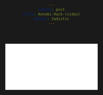 ```yaml
---
layout: post
title: Kenobi-Hack-(video)
author: Sadistic
---
```


---

**Kenobi Hack**

<html>
<head>
<meta name="DC.title" content="Kenobi" />
        <meta name="DC.date" content="2020-08-21 07:00:38 AM" />
        <meta name="DC.language" content="ENU" />

<meta name="google" value="notranslate" /> 
<meta http-equiv="Content-Type" content="text/html; charset=utf-8" />
<meta http-equiv="X-UA-Compatible" content="IE=edge,chrome=1">
<title>Kenobi-Hack</title>

<style>
html, body {
	margin: 0px;
	padding: 0px;
	font-family:Verdana, Geneva, sans-serif;
	background-color: #1a1a1a;
	text-align: center;
	width: 100%;
    height: 100%; 
}

</style>

<link href="Kenobi_embed.css" rel="stylesheet" type="text/css">
</head>
<body>
<iframe class="tscplayer_inline" id="embeddedSmartPlayerInstance" src="Kenobi_player.html?embedIFrameId=embeddedSmartPlayerInstance" scrolling="no" frameborder="0" webkitAllowFullScreen mozallowfullscreen allowFullScreen></iframe>

</body>
</html>

